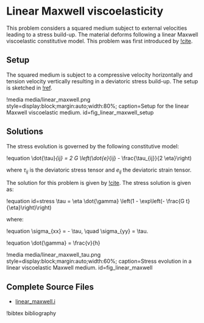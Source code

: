 # Linear Maxwell viscoelasticity

This problem considers a squared medium subject to external velocities leading to a stress build-up. The material deforms following a linear Maxwell viscoelastic constitutive model. This problem was first introduced by [!cite](Gerya2007).

## Setup

The squared medium is subject to a compressive velocity horizontally and tension velocity vertically resulting in a deviatoric stress build-up. The setup is sketched in [!ref](fig_linear_maxwell_setup).

!media media/linear_maxwell.png style=display:block;margin:auto;width:80%; caption=Setup for the linear Maxwell viscoelastic medium. id=fig_linear_maxwell_setup

## Solutions

The stress evolution is governed by the following constitutive model:

!equation
\dot{\tau}_{ij} = 2 G \left(\dot{e}_{ij} - \frac{\tau_{ij}}{2 \eta}\right)

where $\tau_{ij}$ is the deviatoric stress tensor and $e_{ij}$ the deviatoric strain tensor.

The solution for this problem is given by [!cite](Gerya2007). 
The stress solution is given as:

!equation id=stress
\tau = \eta \dot{\gamma} \left(1 - \exp\left(- \frac{G t}{\eta}\right)\right)

where:

!equation
\sigma_{xx} = - \tau, \quad \sigma_{yy} = \tau.

!equation
\dot{\gamma} = \frac{v}{h}

!media media/linear_maxwell_tau.png style=display:block;margin:auto;width:60%; caption=Stress evolution in a linear viscoelastic Maxwell medium. id=fig_linear_maxwell

## Complete Source Files

- [linear_maxwell.i](https://github.com/ajacquey/beaver/blob/main/examples/viscoelasticity/linear_maxwell/linear_maxwell.i)

!bibtex bibliography

<!-- !content pagination use_title=True
                    next=viscoelasticity/cryer.md -->